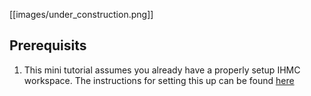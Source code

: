 [[images/under_construction.png]]

## Prerequisits
1. This mini tutorial assumes you already have a properly setup IHMC workspace. The instructions for setting this up can be found [here](https://github.com/ihmcrobotics/ihmc-open-robotics-software/wiki)
